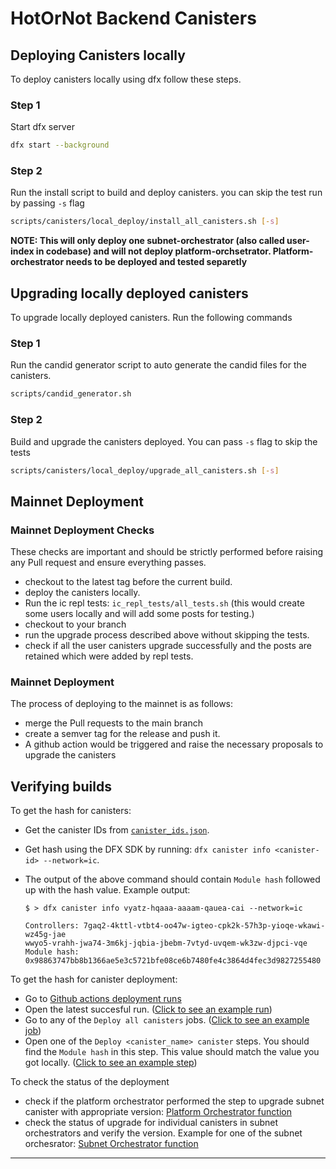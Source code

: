 # HotOrNot Backend Canisters

## Deploying Canisters locally

To deploy canisters locally using dfx follow these steps.

### Step 1
Start dfx server 
```sh 
dfx start --background
```

### Step 2
Run the install script to build and deploy canisters. you can skip the test run by passing `-s` flag
```sh 
scripts/canisters/local_deploy/install_all_canisters.sh [-s]
```

**NOTE: This will only deploy one subnet-orchestrator (also called user-index in codebase) and will not deploy platform-orchsetrator. Platform-orchestrator needs to be deployed and tested separetly** 

## Upgrading locally deployed canisters
To upgrade locally deployed canisters. Run the following commands

### Step 1
Run the candid generator script to auto generate the candid files for the canisters.
```sh
scripts/candid_generator.sh
```

### Step 2
Build and upgrade the canisters deployed. You can pass `-s` flag to skip the tests
```sh
scripts/canisters/local_deploy/upgrade_all_canisters.sh [-s]
```

## Mainnet Deployment

### Mainnet Deployment Checks
These checks are important and should be strictly performed before raising any Pull request and ensure everything passes.

- checkout to the latest tag before the current build.
- deploy the canisters locally.
- Run the ic repl tests: `ic_repl_tests/all_tests.sh` (this would create some users locally and will add some posts for testing.)
- checkout to your branch
- run the upgrade process described above without skipping the tests.
- check if all the user canisters upgrade successfully and the posts are retained which were added by repl tests.


### Mainnet Deployment

The process of deploying to the mainnet is as follows:
- merge the Pull requests to the main branch
- create a semver tag for the release and push it.
- A github action would be triggered and raise the necessary proposals to upgrade the canisters

## Verifying builds

To get the hash for canisters:

- Get the canister IDs from [`canister_ids.json`](https://github.com/go-bazzinga/hot-or-not-backend-canister/blob/main/canister_ids.json).
- Get hash using the DFX SDK by running: `dfx canister info <canister-id> --network=ic`.

- The output of the above command should contain `Module hash` followed up with the hash value. Example output:

  ```
  $ > dfx canister info vyatz-hqaaa-aaaam-qauea-cai --network=ic

  Controllers: 7gaq2-4kttl-vtbt4-oo47w-igteo-cpk2k-57h3p-yioqe-wkawi-wz45g-jae
  wwyo5-vrahh-jwa74-3m6kj-jqbia-jbebm-7vtyd-uvqem-wk3zw-djpci-vqe
  Module hash: 0x98863747bb8b1366ae5e3c5721bfe08ce6b7480fe4c3864d4fec3d9827255480
  ```

To get the hash for canister deployment:

- Go to [Github actions deployment runs](https://github.com/go-bazzinga/hot-or-not-backend-canister/actions/workflows/webclient-deploy.yml)
- Open the latest succesful run. ([Click to see an example run](https://github.com/go-bazzinga/hot-or-not-backend-canister/actions/runs/4810296657))
- Go to any of the `Deploy all canisters` jobs. ([Click to see an example job](https://github.com/go-bazzinga/hot-or-not-backend-canister/actions/runs/4900015913/jobs/8750374252))
- Open one of the `Deploy <canister_name> canister` steps. You should find the `Module hash` in this step. This value should match the value you got locally. ([Click to see an example step](https://github.com/go-bazzinga/hot-or-not-backend-canister/actions/runs/4900015913/jobs/8750374252#step:8:16))

To check the status of the deployment

- check if the platform orchestrator performed the step to upgrade subnet canister with appropriate version: [Platform Orchestrator function](https://dashboard.internetcomputer.org/canister/74zq4-iqaaa-aaaam-ab53a-cai#get_subnet_last_upgrade_status)
- check the status of upgrade for individual canisters in subnet orchestrators and verify the version. Example for one of the subnet orchesrator: [Subnet Orchestrator function](https://dashboard.internetcomputer.org/canister/rimrc-piaaa-aaaao-aaljq-cai#get_index_details_last_upgrade_status)

---

